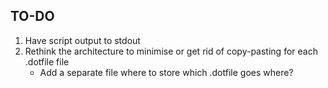 ## TO-DO
1. Have script output to stdout
2. Rethink the architecture to minimise or get rid of copy-pasting for each .dotfile file
    - Add a separate file where to store which .dotfile goes where?
